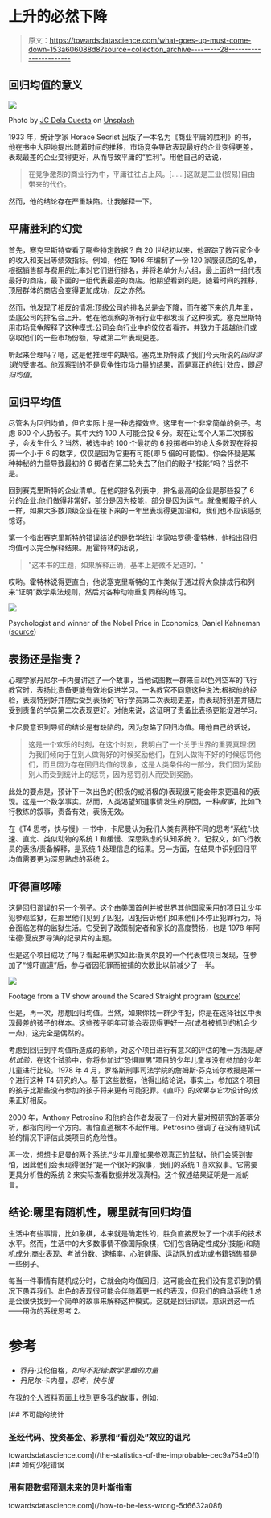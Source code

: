 # 上升的必然下降

> 原文：<https://towardsdatascience.com/what-goes-up-must-come-down-153a606088d8?source=collection_archive---------28----------------------->

## 回归均值的意义

![](img/27ee4c8938754223f84bbc8d35720c45.png)

Photo by [JC Dela Cuesta](https://unsplash.com/@jdelacuesta?utm_source=medium&utm_medium=referral) on [Unsplash](https://unsplash.com?utm_source=medium&utm_medium=referral)

1933 年，统计学家 Horace Secrist 出版了一本名为《商业平庸的胜利》的书，他在书中大胆地提出:随着时间的推移，市场竞争导致表现最好的企业变得更差，表现最差的企业变得更好，从而导致平庸的“胜利”。用他自己的话说，

> 在竞争激烈的商业行为中，平庸往往占上风。[……]这就是工业(贸易)自由带来的代价。

然而，他的结论存在严重缺陷。让我解释一下。

## 平庸胜利的幻觉

首先，赛克里斯特查看了哪些特定数据？自 20 世纪初以来，他跟踪了数百家企业的收入和支出等绩效指标。例如，他在 1916 年编制了一份 120 家服装店的名单，根据销售额与费用的比率对它们进行排名，并将名单分为六组，最上面的一组代表最好的商店，最下面的一组代表最差的商店。他期望看到的是，随着时间的推移，顶层群体的商店会变得更加成功，反之亦然。

然而，他发现了相反的情况:顶级公司的排名总是会下降，而在接下来的几年里，垫底公司的排名会上升。他在他观察的所有行业中都发现了这种模式。塞克里斯特用市场竞争解释了这种模式:公司会向行业中的佼佼者看齐，并致力于超越他们或窃取他们的一些市场份额，导致第二年表现更差。

听起来合理吗？嗯，这是他推理中的缺陷。塞克里斯特成了我们今天所说的*回归谬误*的受害者。他观察到的不是竞争性市场力量的结果，而是真正的统计效应，即*回归均值*。

## 回归平均值

尽管名为回归均值，但它实际上是一种选择效应。这里有一个非常简单的例子。考虑 600 个人扔骰子。其中大约 100 人可能会投 6 分。现在让每个人第二次掷骰子，会发生什么？当然，被选中的 100 个最初的 6 投掷者中的绝大多数现在将投掷一个小于 6 的数字，仅仅是因为它更有可能(即 5 倍的可能性)。你会怀疑是某种神秘的力量导致最初的 6 掷者在第二轮失去了他们的骰子“技能”吗？当然不是。

回到赛克里斯特的企业清单。在他的排名列表中，排名最高的企业是那些投了 6 分的企业:他们做得非常好，部分是因为技能，部分是因为运气。就像掷骰子的人一样，如果大多数顶级企业在接下来的一年里表现得更加温和，我们也不应该感到惊讶。

第一个指出赛克里斯特的错误结论的是数学统计学家哈罗德·霍特林，他指出回归均值可以完全解释结果。用霍特林的话说，

> "这本书的主题，如果解释正确，基本上是微不足道的。"

哎哟。霍特林说得更直白，他说塞克里斯特的工作类似于通过将大象排成行和列来“证明”数学乘法规则，然后对各种动物重复同样的练习。

![](img/d04e7eeb4689a1aa5f73360b8e61e7e6.png)

Psychologist and winner of the Nobel Price in Economics, Daniel Kahneman ([source](https://www.britannica.com/biography/Daniel-Kahneman))

## 表扬还是指责？

心理学家丹尼尔·卡内曼讲述了一个故事，当他试图教一群来自以色列空军的飞行教官时，表扬比责备更能有效地促进学习。一名教官不同意这种说法:根据他的经验，表现特别好并随后受到表扬的飞行学员第二次表现更差，而表现特别差并随后受到责备的学员第二次表现更好。对他来说，这证明了责备比表扬更能促进学习。

卡尼曼意识到导师的结论是有缺陷的，因为忽略了回归均值。用他自己的话说，

> 这是一个欢乐的时刻，在这个时刻，我明白了一个关于世界的重要真理:因为我们倾向于在别人做得好的时候奖励他们，在别人做得不好的时候惩罚他们，而且因为存在回归均值的现象，这是人类条件的一部分，我们因为奖励别人而受到统计上的惩罚，因为惩罚别人而受到奖励。

此处的要点是，预计下一次出色的(积极的或消极的)表现很可能会带来更温和的表现。这是一个数学事实。然而，人类渴望知道事情发生的原因，一种*叙事*，比如飞行教练的叙事，责备有效，表扬无效。

在《T4 思考，快与慢》一书中，卡尼曼认为我们人类有两种不同的思考“系统”:快速、直觉、类似动物的系统 1 和缓慢、深思熟虑的认知系统 2。记叙文，如飞行教员的表扬/责备解释，是系统 1 处理信息的结果。另一方面，在结果中识别回归平均值需要更为深思熟虑的系统 2。

## 吓得直哆嗦

这是回归谬误的另一个例子。这个由美国首创并被世界其他国家采用的项目让少年犯参观监狱，在那里他们见到了囚犯，囚犯告诉他们如果他们不停止犯罪行为，将会面临怎样的监狱生活。它受到了政策制定者和家长的高度赞扬，也是 1978 年阿诺德·夏皮罗导演的纪录片的主题。

但是这个项目成功了吗？看起来确实如此:新奥尔良的一个代表性项目发现，在参加了“惊吓直道”后，参与者因犯罪而被捕的次数比以前减少了一半。

![](img/10a237a55f6b5804627a69cd1a4e60a8.png)

Footage from a TV show around the Scared Straight program ([source](http://seriesandtv.com/wp-content/uploads/2012/08/beyond-scared-straight-cancelled-renewed-season-three-ae.jpg))

但是，再一次，想想回归均值。当然，如果你找一群少年犯，你是在选择社区中表现最差的孩子的样本。这些孩子明年可能会表现得更好一点(或者被抓到的机会少一点)，这完全是偶然的。

考虑到回归到平均值所造成的影响，对这个项目进行有意义的评估的唯一方法是*随机试验*，在这个试验中，你将参加过“恐惧直男”项目的少年儿童与没有参加的少年儿童进行比较。1978 年 4 月，罗格斯刑事司法学院的詹姆斯·芬克诺尔教授是第一个进行这种 T4 研究的人。基于这些数据，他得出结论说，事实上，参加这个项目的孩子比那些没有参加的孩子将来更有可能犯罪。《直吓》的*效果与它为*设计的效果正好相反。

2000 年，Anthony Petrosino 和他的合作者发表了一份对大量对照研究的荟萃分析，都指向同一个方向。害怕直道根本不起作用。Petrosino 强调了在没有随机试验的情况下评估此类项目的危险性。

再一次，想想卡尼曼的两个系统:“少年儿童如果参观真正的监狱，他们会感到害怕，因此他们会表现得很好”是一个很好的叙事，我们的系统 1 喜欢叙事。它需要更具分析性的系统 2 来实际查看数据并发现真相。这个叙述结果证明是一派胡言。

## 结论:哪里有随机性，哪里就有回归均值

生活中有些事情，比如象棋，本来就是确定性的，胜负直接反映了一个棋手的技术水平。然而，生活中的大多数事情不像国际象棋，它们包含确定性成分(技能)和随机成分:商业表现、考试分数、逮捕率、心脏健康、运动队的成功或书籍销售都是一些例子。

每当一件事情有随机成分时，它就会向均值回归，这可能会在我们没有意识到的情况下愚弄我们。出色的表现很可能会伴随着更一般的表现，但我们的自动系统 1 总是会很快找到一个简单的故事来解释这种模式。这就是回归谬误。意识到这一点——用你的系统思考 2。

# 参考

*   乔丹·艾伦伯格，*如何不犯错:数学思维的力量*
*   丹尼尔·卡内曼，*思考，快与慢*

在我的[个人资料](https://medium.com/@samuel.flender)页面上找到更多我的故事，例如:

[](/the-statistics-of-the-improbable-cec9a754e0ff) [## 不可能的统计

### 圣经代码、投资基金、彩票和“看别处”效应的诅咒

towardsdatascience.com](/the-statistics-of-the-improbable-cec9a754e0ff) [](/how-to-be-less-wrong-5d6632a08f) [## 如何少犯错误

### 用有限数据预测未来的贝叶斯指南

towardsdatascience.com](/how-to-be-less-wrong-5d6632a08f)